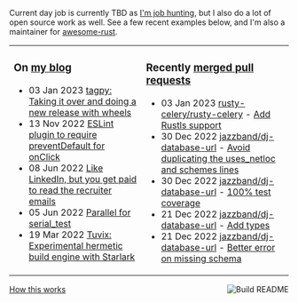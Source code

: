 Current day job is currently TBD as [I'm job hunting](https://tevps.net/cv/), but I also do a lot of open source work as well. See a few recent examples below, and I'm also a maintainer for [awesome-rust](https://github.com/rust-unofficial/awesome-rust).

<table><tr><td valign="top">

### On [my blog](https://tevps.net/blog)
<!-- blog starts -->
* 03 Jan 2023 [tagpy: Taking it over and doing a new release with wheels](https://tevps.net/blog/2023/01/03/tagpy)
* 13 Nov 2022 [ESLint plugin to require preventDefault for onClick](https://tevps.net/blog/2022/11/13/require-preventdefault-for-onclick)
* 08 Jun 2022 [Like LinkedIn, but you get paid to read the recruiter emails](https://tevps.net/blog/2022/06/08/linkedin-with-payment)
* 05 Jun 2022 [Parallel for serial_test](https://tevps.net/blog/2022/06/05/parallel-serial-test)
* 19 Mar 2022 [Tuvix: Experimental hermetic build engine with Starlark](https://tevps.net/blog/2022/03/19/tuvix)
<!-- blog ends -->

</td><td valign="top">

### Recently [merged pull requests](https://github.com/search?o=desc&q=is%3Apr+author%3Apalfrey+-user%3Apalfrey+is%3Amerged+is%3Apublic&s=created&type=Issues)

<!-- prs starts -->
* 03 Jan 2023 [rusty-celery/rusty-celery](https://github.com/rusty-celery/rusty-celery) - [Add Rustls support](https://github.com/rusty-celery/rusty-celery/pull/292)
* 30 Dec 2022 [jazzband/dj-database-url](https://github.com/jazzband/dj-database-url) - [Avoid duplicating the uses_netloc and schemes lines](https://github.com/jazzband/dj-database-url/pull/201)
* 30 Dec 2022 [jazzband/dj-database-url](https://github.com/jazzband/dj-database-url) - [100% test coverage](https://github.com/jazzband/dj-database-url/pull/202)
* 21 Dec 2022 [jazzband/dj-database-url](https://github.com/jazzband/dj-database-url) - [Add types](https://github.com/jazzband/dj-database-url/pull/198)
* 21 Dec 2022 [jazzband/dj-database-url](https://github.com/jazzband/dj-database-url) - [Better error on missing schema](https://github.com/jazzband/dj-database-url/pull/196)
<!-- prs ends -->

</td></tr></table>

<a href="https://github.com/palfrey/palfrey/actions"><img src="https://github.com/palfrey/palfrey/workflows/Build%20README/badge.svg?branch=main" align="right" alt="Build README"></a> <a href="https://tevps.net/blog/2020/7/11/customising-github-profile-pages/">How this works</a>
